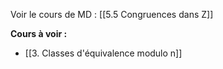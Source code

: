 Voir le cours de MD : [[5.5 Congruences dans Z]]

**Cours à voir :**
- [[3. Classes d'équivalence modulo n]]